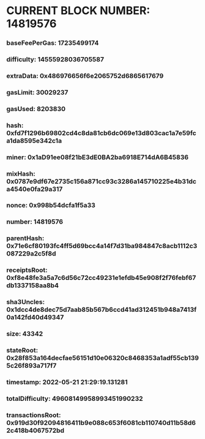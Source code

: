 # CURRENT BLOCK NUMBER: 14819576

### baseFeePerGas: 17235499174
### difficulty: 14555928036705587
### extraData: 0x486976656f6e2065752d6865617679
### gasLimit: 30029237
### gasUsed: 8203830
### hash: 0xfd7f1296b69802cd4c8da81cb6dc069e13d803cac1a7e59fca1da8595e342c1a
### miner: 0x1aD91ee08f21bE3dE0BA2ba6918E714dA6B45836
### mixHash: 0x0787e9df67e2735c156a871cc93c3286a145710225e4b31dca4540e0fa29a317
### nonce: 0x998b54dcfa1f5a33
### number: 14819576
### parentHash: 0x71e6cf80193fc4ff5d69bcc4a14f7d31ba984847c8acb1112c3087229a2c5f8d
### receiptsRoot: 0xf8e48fe3a5a7c6d56c72cc49231e1efdb45e908f2f76febf67db1337158aa8b4
### sha3Uncles: 0x1dcc4de8dec75d7aab85b567b6ccd41ad312451b948a7413f0a142fd40d49347
### size: 43342
### stateRoot: 0x28f853a164decfae56151d10e06320c8468353a1adf55cb1395c26f893a717f7
### timestamp: 2022-05-21 21:29:19.131281
### totalDifficulty: 49608149958993451990232
### transactionsRoot: 0x919d30f92094816411b9e088c653f6081cb110740d11b58d62c418b4067572bd
